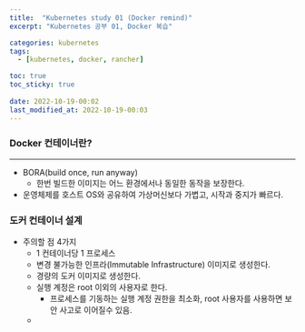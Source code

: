 ```yaml
---
title:  "Kubernetes study 01 (Docker remind)"
excerpt: "Kubernetes 공부 01, Docker 복습"

categories: kubernetes
tags:
  - [kubernetes, docker, rancher]

toc: true
toc_sticky: true
 
date: 2022-10-19-00:02
last_modified_at: 2022-10-19-00:03
---
```

### Docker 컨테이너란?
* * *
- BORA(build once, run anyway)
  - 한번 빌드한 이미지는 어느 환경에서나 동일한 동작을 보장한다.
- 운영체제를 호스트 OS와 공유하여 가상머신보다 가볍고, 시작과 중지가 빠르다.

### 도커 컨테이너 설계
- 주의할 점 4가지
  - 1 컨테이너당 1 프로세스
  - 변경 불가능한 인프라(Immutable Infrastructure) 이미지로 생성한다.
  - 경량의 도커 이미지로 생성한다.
  - 실행 계정은 root 이외의 사용자로 한다.
    - 프로세스를 기동하는 실행 계정 권한을 최소화, root 사용자를 사용하면 보안 사고로 이어질수 있음.
  - 